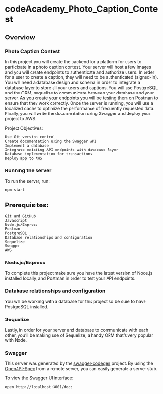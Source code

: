 # codeAcademy_Photo_Caption_Contest

## Overview
### Photo Caption Contest

In this project you will create the backend for a platform for users to participate in a photo caption contest. Your server will host a few images and you will create endpoints to authenticate and authorize users. In order for a user to create a caption, they will need to be authenticated (signed-in). You will need a database design and schema in order to integrate a database layer to store all your users and captions. You will use PostgreSQL and the ORM, sequelize to communicate between your database and your server. As you create your endpoints you will be testing them on Postman to ensure that they work correctly. Once the server is running, you will use a localized cache to optimize the performance of frequently requested data. Finally, you will write the documentation using Swagger and deploy your project to AWS.

Project Objectives:

    Use Git version control
    Create documentation using the Swagger API
    Implement a database
    Integrate existing API endpoints with database layer
    Database implementation for transactions
    Deploy app to AWS


### Running the server
To run the server, run:

```
npm start
```    

## Prerequisites:

    Git and GitHub
    Javascript
    Node.js/Express 
    Postman
    PostgreSQL
    Database relationships and configuration
    Sequelize
    Swagger
    AWS


### Node.js/Express
To complete this project make sure you have the latest version of Node.js installed locally, and Postman in order to test your API endpoints.

### Database relationships and configuration
You will be working with a database for this project so be sure to have PostgreSQL installed.

### Sequelize
Lastly, in order for your server and database to communicate with each other, you’ll be making use of Sequelize, a handy ORM that’s very popular with Node.

### Swagger
This server was generated by the [swagger-codegen](https://github.com/swagger-api/swagger-codegen) project.  By using the [OpenAPI-Spec](https://github.com/OAI/OpenAPI-Specification) from a remote server, you can easily generate a server stub.

To view the Swagger UI interface:


```
open http://localhost:3001/docs
```













